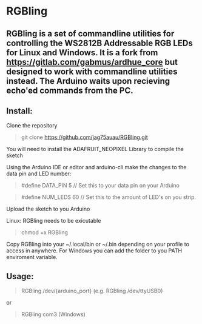 # RGBling

## RGBling is a set of commandline utilities for controlling the WS2812B Addressable RGB LEDs for Linux and Windows. It is a fork from https://gitlab.com/gabmus/ardhue_core but designed to work with commandline utilities instead. The Arduino waits upon recieving echo'ed commands from the PC.

## Install:

Clone the repository
> git clone https://github.com/jag75auau/RGBling.git

You will need to install the ADAFRUIT_NEOPIXEL Library to compile the sketch

Using the Arduino IDE or editor and arduino-cli make the changes to the data pin and LED number:
> #define DATA_PIN 5 // Set this to your data pin on your Arduino

> #define NUM_LEDS 60 // Set this to the amount of LED's on you strip.

Upload the sketch to you Arduino

Linux: RGBling needs to be exicutable
> chmod +x RGBling

Copy RGBling into your ~/.local/bin or ~/.bin depending on your profile to access in anywhere. For Windows you can add the folder to you PATH enviroment variable.

## Usage:
> RGBling /dev/{arduino_port} (e.g. RGBling /dev/ttyUSB0)

or

>RGBling com3 (Windows)
